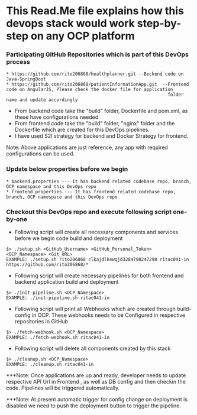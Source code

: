 # This Read.Me file explains how this devops stack would work step-by-step on any OCP platform

### Participating GitHub Repositories which is part of this DevOps process

```
* https://github.com/rito206868/healthplanner.git --Beckend code on Java-SpringBoot
* https://github.com/rito206868/patientInformationApp.git  --Frontend code on AngularJS, Please check the docker file for application 
                                                             folder name and update accordingly
```

* From backend code take the "build" folder, Dockerfile and pom.xml, as these have configurations needed
* From frontend code take the "build" folder, "nginx" folder and the Dockerfile which are created for this DevOps pipelines.
* I have used S2I strategy for backend and Docker Strategy for frontend.

Note: Above applications are just reference, any app with required configurations can be used.

### Update below properties before we begin

```
* backend.properties --- It has backend related codebase repo, branch, OCP namespace and this DevOps repo
* frontend.properties --- It has frontend related codebase repo, branch, OCP namespace and this DevOps repo
```

### Checkout this DevOps repo and execute following script one-by-one

* Following script will create all necessary components and services before we begin code build and deployment
```
$> ./setup.sh <GitHub_Username> <GitHub_Personal_Token> <OCP_Namespace> <Git_URL>
EXAMPLE: ./setup.sh rito206868 clkajdlkewqjd3284798247298 ritac041-in https://github.com/rito206868/*
```

* Following script will create necessary pipelines for both frontend and backend application build and deployment
```
$> ./init-pipeline.sh <OCP_Namespace>
EXAMPLE: ./init-pipeline.sh ritac041-in
```

* Following script will print all Webhooks which are created through build-config in OCP. These webhooks needs to be 
Configured in respective repositories in GitHub
```
$> ./fetch-webhook.sh <OCP_Namespace>
EXAMPLE: ./fetch-webhook.sh ritac041-in
```

* Following script will delete all components created by this stack
```
$> ./cleanup.sh <OCP_Namespace>
EXAMPLE: ./cleanup.sh ritac041-in
```

***Note: Once applications are up and ready, developer needs to update respective API Url in Frontend , as well as DB config and then
checkin the code. Pipelines will be triggered automatically.

***Note: At present automatic trigger for config change on deployment is disabled we need to push the deployment button to trigger
the pipeline.


